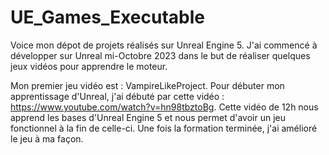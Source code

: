 # UE_Games_Executable
Voice mon dépot de projets réalisés sur Unreal Engine 5.
J'ai commencé à développer sur Unreal mi-Octobre 2023 dans le but de réaliser quelques jeux vidéos pour apprendre le moteur.

Mon premier jeu vidéo est : VampireLikeProject. Pour débuter mon apprentissage d'Unreal, j'ai débuté par cette vidéo : https://www.youtube.com/watch?v=hn98tbztoBg.
Cette vidéo de 12h nous apprend les bases d'Unreal Engine 5 et nous permet d'avoir un jeu fonctionnel à la fin de celle-ci.
Une fois la formation terminée, j'ai amélioré le jeu à ma façon.
 

